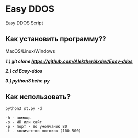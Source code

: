 # Easy DDOS
Easy DDOS Script

## Как установить программу??

MacOS/Linux/Windows

***1.) git clone https://github.com/Alektherblxdev/Easy-ddos***

***2.) cd Easy-ddos***

***3.) python3 hehe.py***


## Как использовать?
`python3 st.py -d`

	-h - помощь
	-s - ИП или сайт
	-p - порт - по умолчанию 80
	-t - количество потоков (100-500)
